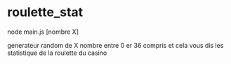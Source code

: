 # roulette_stat

node main.js [nombre X]

generateur random de X nombre entre 0 er 36 compris et cela vous dis les statistique de la roulette du casino
